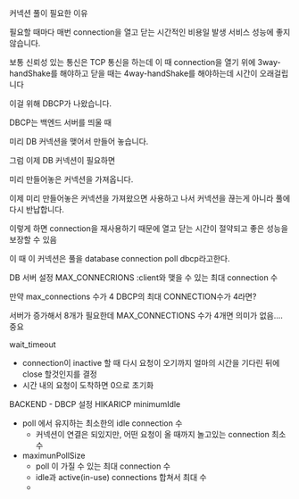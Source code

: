 
커넥션 풀이 필요한 이유

필요할 때마다
매번 connection을 열고 닫는 시간적인 비용일 발생
서비스 성능에 좋지 않습니다.

보통 신뢰성 있는 통신은 TCP 통신을 하는데 이 때 connection을 열기 위에 3way-handShake를 해야하고 닫을 때는 4way-handShake를 해야하는데 시간이 오래걸립니다

이걸 위해
DBCP가 나왔습니다.

DBCP는
백엔드 서버를 띄울 때 

미리 DB 커넥션을 맺어서 만들어 놓습니다.

그럼 이제
DB 커넥션이 필요하면

미리 만들어놓은 커넥션을 가져옵니다.

이제 미리 만들어놓은 커넥션을 가져왔으면 사용하고 나서 커넥션을 끊는게 아니라 풀에 다시 반납합니다.

이렇게 하면 connection을 재사용하기 때문에 열고 닫는 시간이 절약되고
좋은 성능을 보장할 수 있음

이 때 이 커넥션은 풀을
database connection poll
dbcp라고한다.


DB 서버 설정
MAX_CONNECRIONS 
:client와 맺을 수 있는 최대 connection 수

만약 max_connections 수가 4
DBCP의 최대 CONNECTION수가 4라면?

서버가 증가해서 8개가 필요한데 MAX_CONNECTIONS 수가 4개면
의미가 없음.... 중요

wait_timeout
- connection이 inactive 할 때 다시 요청이 오기까지 얼마의 시간을 기다린 뒤에 close 할것인지를 결정
- 시간 내의 요청이 도착하면 0으로 초기화

BACKEND - DBCP 설정 HIKARICP
minimumIdle
- poll 에서 유지하는 최소한의 idle connection 수
	- 커넥션이 연결은 되있지만, 어떤 요청이 올 때까지 놀고있는 connection 최소 수
- maximunPollSize
	- poll 이 가질 수 있는 최대 connection 수
	- idle과 active(in-use) connections 합쳐서 최대 수
	-  

